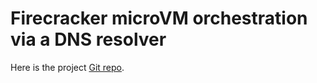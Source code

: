 # Firecracker microVM orchestration via a DNS resolver

Here is the project [Git repo](https://github.com/GreengagePlum/PSAR).
